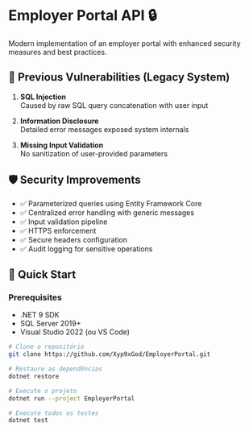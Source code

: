 # Employer Portal API 🔒
Modern implementation of an employer portal with enhanced security measures and best practices.

## 🚨 Previous Vulnerabilities (Legacy System)
1. **SQL Injection**  
   Caused by raw SQL query concatenation with user input
   
2. **Information Disclosure**  
   Detailed error messages exposed system internals
   
3. **Missing Input Validation**  
   No sanitization of user-provided parameters

## 🛡️ Security Improvements
- ✅ Parameterized queries using Entity Framework Core
- ✅ Centralized error handling with generic messages
- ✅ Input validation pipeline
- ✅ HTTPS enforcement
- ✅ Secure headers configuration
- ✅ Audit logging for sensitive operations

## 🚀 Quick Start

### Prerequisites
- .NET 9 SDK
- SQL Server 2019+
- Visual Studio 2022 (ou VS Code)

```bash
# Clone o repositório
git clone https://github.com/Xyp9xGod/EmployerPortal.git

# Restaure as dependências
dotnet restore

# Execute o projeto
dotnet run --project EmployerPortal

# Execute todos os testes
dotnet test
